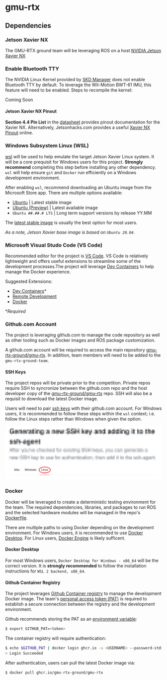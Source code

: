 # gmu-rtx

## Dependencies

### Jetson Xavier NX

The GMU-RTX ground team will be leveraging ROS on a host [NVIDIA Jetson Xavier NX](https://www.nvidia.com/en-us/autonomous-machines/embedded-systems/jetson-xavier-series/)

### Enable Bluetooth TTY

The NVIDIA Linux Kernel provided by [SKD Manager](https://developer.nvidia.com/sdk-manager) does not enable Bluetooth TTY by default. To leverage the Wit-Motion BWT-61 IMU, this feature will need to be enabled. Steps to recompile the kernel:

Coming Soon

#### Jetson Xavier NX Pinout

**Section 4.4 Pin List** in the [datasheet](docs/nvidia/Jetson-Xavier-NX-Series-Modules-DS-10184-001_v1.9.pdf) provides pinout documentation for the Xavier NX. Alternatively, Jetsonhacks.com provides a useful [Xavier NX Pinout](https://jetsonhacks.com/nvidia-jetson-xavier-nx-gpio-header-pinout/) online.

### Windows Subsystem Linux (WSL)

[wsl](https://learn.microsoft.com/en-us/windows/wsl/install) will be used to help emulate the target Jetson Xavier Linux system. It will be a core prequisit for Windows users for this project. **Strongly recommend** completing this step before installing any other dependency. `wsl` will help ensure `git` and `Docker` run efficiently on a Windows development environment.

After enabling `wsl`, recommend downloading an Ubuntu image from the Microsoft Store app. There are multiple options available:

- [Ubuntu](https://apps.microsoft.com/detail/9pdxgncfsczv?hl=en-US&gl=US) | Latest stable image
- [Ubuntu (Preview)](https://apps.microsoft.com/detail/9p7bdvkvnxz6?hl=en-us&gl=US) | Latest available image
- `Ubuntu ##.##.# LTS` | Long term support versions by release YY.MM 

The [latest stable image](https://apps.microsoft.com/detail/9pdxgncfsczv?hl=en-US&gl=US) is usually the best option for most users.

*As a note, Jetson Xavier base image is based on `Ubuntu 20.04`.*

### Microsoft Visual Studo Code (VS Code)

Recommended editor for the project is [VS Code](https://code.visualstudio.com/). VS Code is relatively lightweight and offers useful extensions to streamline some of the development processes.The project will leverage [Dev Containers](https://marketplace.visualstudio.com/items?itemName=ms-vscode-remote.remote-containers) to help manage the Docker experience.

Suggested Extensions:

- [Dev Containers](https://marketplace.visualstudio.com/items?itemName=ms-vscode-remote.remote-containers)*
- [Remote Development](https://marketplace.visualstudio.com/items?itemName=ms-vscode-remote.vscode-remote-extensionpack)
- [Docker](https://marketplace.visualstudio.com/items?itemName=ms-azuretools.vscode-docker)

**Required*

### Github.com Account

The project is leveraging github.com to manage the code repository as well as other tooling such as Docker images and ROS package customization.

A github.com account will be required to access the main repository [gmu-rtx-ground/gmu-rtx](https://github.com/gmu-rtx-ground/gmu-rtx). In addition, team members will need to be added to the `gmu-rtx-ground-team`.

#### SSH Keys

The project repos will be private prior to the competition. Private repos require SSH to syncronize between the github.com repo and the host developer copy of the [gmu-rtx-ground/gmu-rtx](https://github.com/gmu-rtx-ground/gmu-rtx) repo. SSH will also be a requisit to download the latest Docker image.

Users will need to pair [ssh keys](https://docs.github.com/en/authentication/connecting-to-github-with-ssh) with their github.com account. For Windows users, it is recommended to follow these steps within the `wsl` context; i.e. follow the Linux steps rather than Windows when given the option.

![Linux](static/Screenshot_20250210151100.png)

### Docker

Docker will be leveraged to create a deterministic testing environment for the team. The required dependencies, libraries, and packages to run ROS and the selected hardware modules will be managed in the repo's [Dockerfile](.devcontainer/Dockerfile).

There are multiple paths to using Docker depending on the development environment. For Windows users, it is recommended to use [Docker Desktop](https://docs.docker.com/desktop/setup/install/windows-install/). For Linux users, [Docker Engine](https://docs.docker.com/engine/) is likely sufficent.

#### Docker Desktop

For most Windows users, `Docker Desktop for Windows - x86_64` will be the correct version. It is **strongly recommended** to follow the installation instructions for `WSL 2 backend, x86_64`.

#### Github Container Registry

The project leverages [Github Container registry](https://docs.github.com/en/packages/working-with-a-github-packages-registry/working-with-the-container-registry) to manage the development Docker image. The team's [personal access token (PAT)](https://docs.github.com/en/authentication/keeping-your-account-and-data-secure/managing-your-personal-access-tokens) is required to establish a secure connection between the registry and the development environment.

Github recommends storing the PAT as an [environment variable](https://www.geeksforgeeks.org/environment-variables-in-linux-unix/):

```bash
$ export GITHUB_PAT=<token>
```

The container registry will require authentication:

```bash
$ echo $GITHUB_PAT | docker login ghcr.io -u <USERNAME> --password-stdin
> Login Succeeded
```

After authentication, users can pull the latest Docker image via:

```bash
$ docker pull ghcr.io/gmu-rtx-ground/gmu-rtx
```
